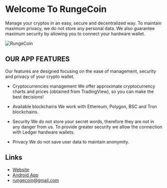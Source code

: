 # Welcome To RungeCoin

Manage your cryptos in an easy, secure and decentralized way. To maintain maximum privacy, we do not store any personal data. We also guarantee maximum security by allowing you to connect your hardware wallet.

![RungeCoin](https://github.com/nicolas-meilan/RungeCoin/assets/5504853/4adf82bf-197d-4598-b736-e3acd6f289cb)

## OUR APP FEATURES

Our features are designed focusing on the ease of management, security and privacy of your crypto wallet.

- Cryptocurrencies management
We offer approximate cryptocurrency charts and prices (obtained from TradingView), so you can make the best decisions!

- Available blockchains
We work with Ethereum, Polygon, BSC and Tron blockchains.

- Security
We do not store your secret words, therefore they are not in any danger from us. To provide greater security we allow the connection with Ledger hardware wallets.

- Privacy
We do not save user data to maintain anonymity.

## Links

- [Website](https://rungecoin.web.app)
- [Android App](https://play.google.com/store/apps/details?id=com.RungeCoin&hl=en&gl=US)
- [rungecoin@gmail.com](mailto:rungecoin@gmail.com)
